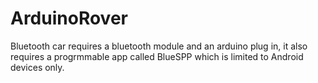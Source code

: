 # ArduinoRover

Bluetooth car requires a bluetooth module and an arduino plug in, it also requires a progrmmable app called BlueSPP which is limited to Android devices only.
